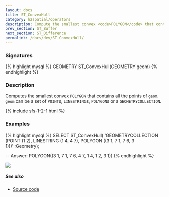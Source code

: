 ```yaml
---
layout: docs
title: ST_ConvexHull
category: h2spatial/operators
description: Compute the smallest convex <code>POLYGON</code> that contains all the points in the Geometry
prev_section: ST_Buffer
next_section: ST_Difference
permalink: /docs/dev/ST_ConvexHull/
---
```


### Signatures

{% highlight mysql %}
GEOMETRY ST_ConvexHull(GEOMETRY geom)
{% endhighlight %}

### Description

Computes the smallest convex `POLYGON` that contains all the points of `geom`. `geom` can be a set of `POINT`s, `LINESTRING`s, `POLYGON`s or a `GEOMETRYCOLLECTION`.

{% include sfs-1-2-1.html %}

### Examples

{% highlight mysql %}
SELECT ST_ConvexHull( 'GEOMETRYCOLLECTION (POINT (1 2), LINESTRING (1 4, 4 7), 
POLYGON ((3 1, 7 1, 7 6, 3 1)))'::Geometry);

-- Answer: POLYGON((3 1, 7 1, 7 6, 4 7, 1 4, 1 2, 3 1))
{% endhighlight %}

<img class="displayed" src="../ST_ConvexHull.png"/>

##### See also

* <a href="https://github.com/irstv/H2GIS/blob/master/h2spatial/src/main/java/org/h2gis/h2spatial/internal/function/spatial/operators/ST_ConvexHull.java" target="_blank">Source code</a>
